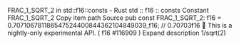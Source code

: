 FRAC_1_SQRT_2 in std::f16::consts - Rust
std
::
f16
::
consts
Constant
FRAC_1_SQRT_2
Copy item path
Source
pub const FRAC_1_SQRT_2:
f16
= 0.707106781186547524400844362104849039_f16; // 0.70703f16
🔬
This is a nightly-only experimental API. (
f16
#116909
)
Expand description
1/sqrt(2)